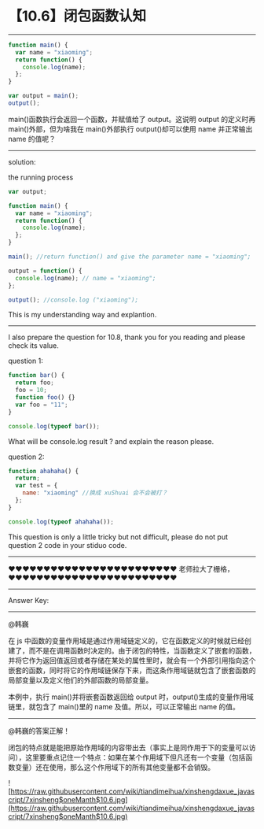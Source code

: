 # 【10.6】闭包函数认知

---

```javascript
function main() {
  var name = "xiaoming";
  return function() {
    console.log(name);
  };
}

var output = main();
output();
```

main()函数执行会返回一个函数，并赋值给了 output。这说明 output 的定义时再 main()外部，但为啥我在 main()外部执行 output()却可以使用 name 并正常输出 name 的值呢？

---

solution:

the running process

```javascript
var output;

function main() {
  var name = "xiaoming";
  return function() {
    console.log(name);
  };
}

main(); //return function() and give the parameter name = "xiaoming";

output = function() {
  console.log(name); // name = "xiaoming";
};

output(); //console.log ("xiaoming");
```

This is my understanding way and explantion.

---

I also prepare the question for 10.8, thank you for you reading and please check its value.

question 1:

```javascript
function bar() {
  return foo;
  foo = 10;
  function foo() {}
  var foo = "11";
}

console.log(typeof bar());
```

What will be console.log result ? and explain the reason please.

question 2:

```javascript
function ahahaha() {
  return;
  var test = {
    name: "xiaoming" //换成 xuShuai 会不会被打？
  };
}

console.log(typeof ahahaha());
```

This question is only a little tricky but not difficult, please do not put question 2 code in your stiduo code.

---

♥♥♥♥♥♥♥♥♥♥♥♥♥♥♥♥♥♥♥♥♥♥♥♥
老师拉大了栅格，
♥♥♥♥♥♥♥♥♥♥♥♥♥♥♥♥♥♥♥♥♥♥♥♥

---

Answer Key:

---

@韩巍

在 js 中函数的变量作用域是通过作用域链定义的，它在函数定义的时候就已经创建了，而不是在调用函数时决定的。由于闭包的特性，当函数定义了嵌套的函数，并将它作为返回值返回或者存储在某处的属性里时，就会有一个外部引用指向这个嵌套的函数，同时将它的作用域链保存下来，而这条作用域链就包含了嵌套函数的局部变量以及定义他们的外部函数的局部变量。

本例中，执行 main()并将嵌套函数返回给 output 时，output()生成的变量作用域链里，就包含了 main()里的 name 及值。所以，可以正常输出 name 的值。

---

@韩巍的答案正解！

闭包的特点就是能把原始作用域的内容带出去（事实上是同作用于下的变量可以访问），这里要重点记住一个特点：如果在某个作用域下但凡还有一个变量（包括函数变量）还在使用，那么这个作用域下的所有其他变量都不会销毁。

![https://raw.githubusercontent.com/wiki/tiandimeihua/xinshengdaxue_javascript/7xinsheng$oneManth$10.6.jpg](https://raw.githubusercontent.com/wiki/tiandimeihua/xinshengdaxue_javascript/7xinsheng$oneManth$10.6.jpg)
